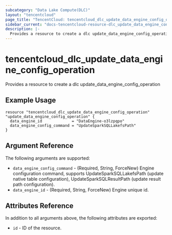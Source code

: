 ```yaml
---
subcategory: "Data Lake Compute(DLC)"
layout: "tencentcloud"
page_title: "TencentCloud: tencentcloud_dlc_update_data_engine_config_operation"
sidebar_current: "docs-tencentcloud-resource-dlc_update_data_engine_config_operation"
description: |-
  Provides a resource to create a dlc update_data_engine_config_operation
---
```


# tencentcloud_dlc_update_data_engine_config_operation

Provides a resource to create a dlc update_data_engine_config_operation

## Example Usage

```hcl
resource "tencentcloud_dlc_update_data_engine_config_operation" "update_data_engine_config_operation" {
  data_engine_id             = "DataEngine-o3lzpqpo"
  data_engine_config_command = "UpdateSparkSQLLakefsPath"
}
```

## Argument Reference

The following arguments are supported:

* `data_engine_config_command` - (Required, String, ForceNew) Engine configuration command, supports UpdateSparkSQLLakefsPath (update native table configuration), UpdateSparkSQLResultPath (update result path configuration).
* `data_engine_id` - (Required, String, ForceNew) Engine unique id.

## Attributes Reference

In addition to all arguments above, the following attributes are exported:

* `id` - ID of the resource.



